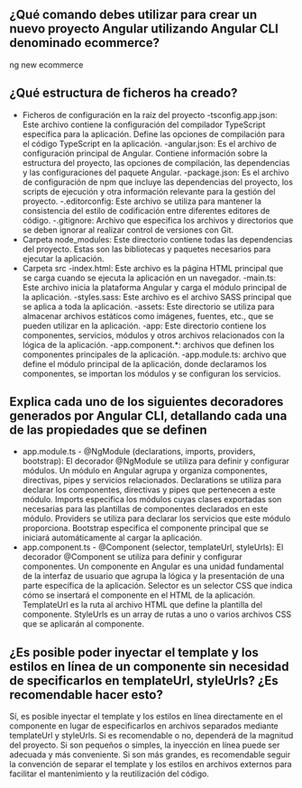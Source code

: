 ## ¿Qué comando debes utilizar para crear un nuevo proyecto Angular utilizando Angular CLI denominado ecommerce?
ng new ecommerce

## ¿Qué estructura de ficheros ha creado?
- Ficheros de configuración en la raíz del proyecto
    -tsconfig.app.json: Este archivo contiene la configuración del compilador TypeScript específica para la aplicación. Define las opciones de compilación para el código TypeScript en la aplicación.
    -angular.json: Es el archivo de configuración principal de Angular. Contiene información sobre la estructura del proyecto, las opciones de compilación, las dependencias y las configuraciones del paquete Angular.
    -package.json: Es el archivo de configuración de npm que incluye las dependencias del proyecto, los scripts de ejecución y otra información relevante para la gestión del proyecto.
    -.editorconfig: Este archivo se utiliza para mantener la consistencia del estilo de codificación entre diferentes editores de código.
    -.gitignore: Archivo que especifica los archivos y directorios que se deben ignorar al realizar control de versiones con Git.
- Carpeta node_modules: Este directorio contiene todas las dependencias del proyecto. Estas son las bibliotecas y paquetes necesarios para ejecutar la aplicación.
- Carpeta src
    -index.html: Este archivo es la página HTML principal que se carga cuando se ejecuta la aplicación en un navegador.
    -main.ts: Este archivo inicia la plataforma Angular y carga el módulo principal de la aplicación.
    -styles.sass: Este archivo es el archivo SASS principal que se aplica a toda la aplicación.
    -assets: Este directorio se utiliza para almacenar archivos estáticos como imágenes, fuentes, etc., que se pueden utilizar en la aplicación.
    -app: Este directorio contiene los componentes, servicios, módulos y otros archivos relacionados con la lógica de la aplicación.
        -app.component.*: archivos que definen los componentes principales de la aplicación.
        -app.module.ts: archivo que define el módulo principal de la aplicación, donde declaramos los componentes, se importan los módulos y se configuran los servicios.

## Explica cada uno de los siguientes decoradores generados por Angular CLI, detallando cada una de las propiedades que se definen
- app.module.ts - @NgModule (declarations, imports, providers, bootstrap): El decorador @NgModule se utiliza para definir y configurar módulos. Un módulo en Angular agrupa y organiza componentes, directivas, pipes y servicios relacionados. Declarations se utiliza para declarar los componentes, directivas y pipes que pertenecen a este módulo. Imports especifica los módulos cuyas clases exportadas son necesarias para las plantillas de componentes declarados en este módulo. Providers se utiliza para declarar los servicios que este módulo proporciona. Bootstrap especifica el componente principal que se iniciará automáticamente al cargar la aplicación.
- app.component.ts - @Component (selector, templateUrl, styleUrls): El decorador @Component se utiliza para definir y configurar componentes. Un componente en Angular es una unidad fundamental de la interfaz de usuario que agrupa la lógica y la presentación de una parte específica de la aplicación. Selector es un selector CSS que indica cómo se insertará el componente en el HTML de la aplicación. TemplateUrl es la ruta al archivo HTML que define la plantilla del componente. StyleUrls es un array de rutas a uno o varios archivos CSS que se aplicarán al componente.
  
## ¿Es posible poder inyectar el template y los estilos en línea de un componente sin necesidad de specificarlos en templateUrl, styleUrls? ¿Es recomendable hacer esto?
Sí, es posible inyectar el template y los estilos en línea directamente en el componente en lugar de especificarlos en archivos separados mediante templateUrl y styleUrls. Si es recomendable o no, dependerá de la magnitud del proyecto. Si son pequeños o simples, la inyección en línea puede ser adecuada y más conveniente. Si son más grandes, es recomendable seguir la convención de separar el template y los estilos en archivos externos para facilitar el mantenimiento y la reutilización del código.